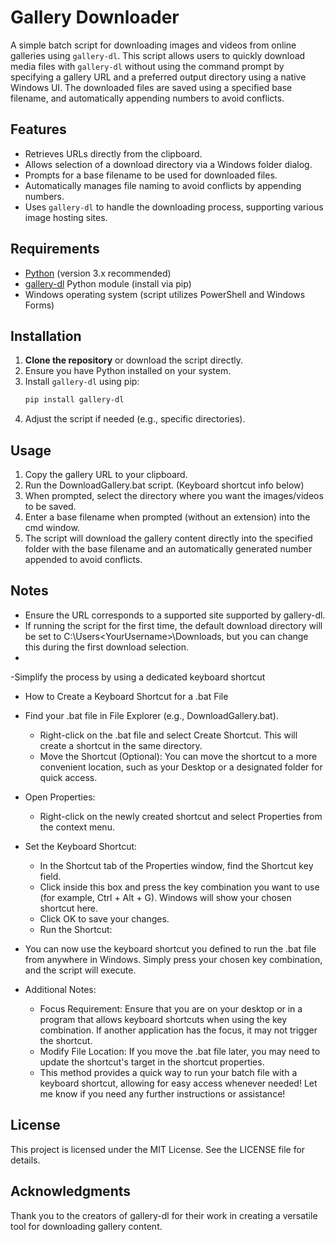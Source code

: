 # Gallery Downloader

A simple batch script for downloading images and videos from online galleries using `gallery-dl`. 
This script allows users to quickly download media files with `gallery-dl` without using the command prompt by specifying a gallery URL and a preferred output directory using a native Windows UI. 
The downloaded files are saved using a specified base filename, and automatically appending numbers to avoid conflicts.

## Features ## 

- Retrieves URLs directly from the clipboard.
- Allows selection of a download directory via a Windows folder dialog.
- Prompts for a base filename to be used for downloaded files.
- Automatically manages file naming to avoid conflicts by appending numbers.
- Uses `gallery-dl` to handle the downloading process, supporting various image hosting sites.

## Requirements ##

- [Python](https://www.python.org/downloads/) (version 3.x recommended)
- [gallery-dl](https://github.com/gallery-dl/gallery-dl) Python module (install via pip)
- Windows operating system (script utilizes PowerShell and Windows Forms)

## Installation ##

1. **Clone the repository** or download the script directly.
2. Ensure you have Python installed on your system.
3. Install `gallery-dl` using pip:
   ```bash
   pip install gallery-dl
4. Adjust the script if needed (e.g., specific directories).

## Usage ##

1. Copy the gallery URL to your clipboard.
2. Run the DownloadGallery.bat script. (Keyboard shortcut info below)
4. When prompted, select the directory where you want the images/videos to be saved.
5. Enter a base filename when prompted (without an extension) into the cmd window.
6. The script will download the gallery content directly into the specified folder with the base filename and an automatically generated number appended to avoid conflicts.


## Notes ##

- Ensure the URL corresponds to a supported site supported by gallery-dl.
- If running the script for the first time, the default download directory will be set to C:\Users\<YourUsername>\Downloads, but you can change this during the first download selection.
- 
-Simplify the process by using a dedicated keyboard shortcut
  - How to Create a Keyboard Shortcut for a .bat File
  - Find your .bat file in File Explorer (e.g., DownloadGallery.bat).
    - Right-click on the .bat file and select Create Shortcut. This will create a shortcut in the same directory.
    - Move the Shortcut (Optional): You can move the shortcut to a more convenient location, such as your Desktop or a designated folder for quick access.
  - Open Properties:
    - Right-click on the newly created shortcut and select Properties from the context menu.
  - Set the Keyboard Shortcut:
    - In the Shortcut tab of the Properties window, find the Shortcut key field.
    - Click inside this box and press the key combination you want to use (for example, Ctrl + Alt + G). Windows will show your chosen shortcut here.
    - Click OK to save your changes.
    - Run the Shortcut:
  - You can now use the keyboard shortcut you defined to run the .bat file from anywhere in Windows. Simply press your chosen key combination, and the script will execute.

  - Additional Notes:
    - Focus Requirement: Ensure that you are on your desktop or in a program that allows keyboard shortcuts when using the key combination. If another application has the focus, it may not trigger the shortcut.
    - Modify File Location: If you move the .bat file later, you may need to update the shortcut's target in the shortcut properties.
    - This method provides a quick way to run your batch file with a keyboard shortcut, allowing for easy access whenever needed! Let me know if you need any further instructions or assistance!

## License
This project is licensed under the MIT License. See the LICENSE file for details.

## Acknowledgments
Thank you to the creators of gallery-dl for their work in creating a versatile tool for downloading gallery content. 
